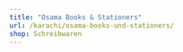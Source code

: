 ```yaml
---
title: "Osama Books & Stationers"
url: /karachi/osama-books-und-stationers/
shop: Schreibwaren
---
```

